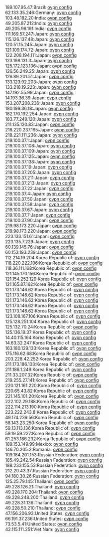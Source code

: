 189.107.95.47:Brazil: [ovpn config](vpn/189_107_95_47.ovpn)  
62.133.35.246:Germany: [ovpn config](vpn/62_133_35_246.ovpn)  
103.48.182.20:India: [ovpn config](vpn/103_48_182_20.ovpn)  
49.205.87.212:India: [ovpn config](vpn/49_205_87_212.ovpn)  
49.205.96.191:India: [ovpn config](vpn/49_205_96_191.ovpn)  
111.169.57.247:Japan: [ovpn config](vpn/111_169_57_247.ovpn)  
115.126.137.48:Japan: [ovpn config](vpn/115_126_137_48.ovpn)  
120.51.15.245:Japan: [ovpn config](vpn/120_51_15_245.ovpn)  
121.109.174.72:Japan: [ovpn config](vpn/121_109_174_72.ovpn)  
122.208.194.111:Japan: [ovpn config](vpn/122_208_194_111.ovpn)  
123.198.131.3:Japan: [ovpn config](vpn/123_198_131_3.ovpn)  
125.172.123.136:Japan: [ovpn config](vpn/125_172_123_136.ovpn)  
126.56.249.25:Japan: [ovpn config](vpn/126_56_249_25.ovpn)  
126.89.201.51:Japan: [ovpn config](vpn/126_89_201_51.ovpn)  
133.123.92.203:Japan: [ovpn config](vpn/133_123_92_203.ovpn)  
133.218.19.223:Japan: [ovpn config](vpn/133_218_19_223.ovpn)  
147.192.55.99:Japan: [ovpn config](vpn/147_192_55_99.ovpn)  
14.193.36.39:Japan: [ovpn config](vpn/14_193_36_39.ovpn)  
153.207.208.236:Japan: [ovpn config](vpn/153_207_208_236.ovpn)  
180.199.36.18:Japan: [ovpn config](vpn/180_199_36_18.ovpn)  
182.170.192.254:Japan: [ovpn config](vpn/182_170_192_254.ovpn)  
183.77.249.120:Japan: [ovpn config](vpn/183_77_249_120.ovpn)  
211.135.120.83:Japan: [ovpn config](vpn/211_135_120_83.ovpn)  
218.220.237.165:Japan: [ovpn config](vpn/218_220_237_165.ovpn)  
218.221.111.236:Japan: [ovpn config](vpn/218_221_111_236.ovpn)  
219.100.37.1:Japan: [ovpn config](vpn/219_100_37_1.ovpn)  
219.100.37.108:Japan: [ovpn config](vpn/219_100_37_108.ovpn)  
219.100.37.109:Japan: [ovpn config](vpn/219_100_37_109.ovpn)  
219.100.37.125:Japan: [ovpn config](vpn/219_100_37_125.ovpn)  
219.100.37.138:Japan: [ovpn config](vpn/219_100_37_138.ovpn)  
219.100.37.19:Japan: [ovpn config](vpn/219_100_37_19.ovpn)  
219.100.37.205:Japan: [ovpn config](vpn/219_100_37_205.ovpn)  
219.100.37.211:Japan: [ovpn config](vpn/219_100_37_211.ovpn)  
219.100.37.213:Japan: [ovpn config](vpn/219_100_37_213.ovpn)  
219.100.37.22:Japan: [ovpn config](vpn/219_100_37_22.ovpn)  
219.100.37.4:Japan: [ovpn config](vpn/219_100_37_4.ovpn)  
219.100.37.50:Japan: [ovpn config](vpn/219_100_37_50.ovpn)  
219.100.37.58:Japan: [ovpn config](vpn/219_100_37_58.ovpn)  
219.100.37.67:Japan: [ovpn config](vpn/219_100_37_67.ovpn)  
219.100.37.7:Japan: [ovpn config](vpn/219_100_37_7.ovpn)  
219.100.37.90:Japan: [ovpn config](vpn/219_100_37_90.ovpn)  
219.98.173.220:Japan: [ovpn config](vpn/219_98_173_220.ovpn)  
219.98.173.220:Japan: [ovpn config](vpn/219_98_173_220.ovpn)  
223.133.151.61:Japan: [ovpn config](vpn/223_133_151_61.ovpn)  
223.135.7.229:Japan: [ovpn config](vpn/223_135_7_229.ovpn)  
60.139.145.76:Japan: [ovpn config](vpn/60_139_145_76.ovpn)  
60.153.193.239:Japan: [ovpn config](vpn/60_153_193_239.ovpn)  
112.214.19.204:Korea Republic of: [ovpn config](vpn/112_214_19_204.ovpn)  
118.220.222.106:Korea Republic of: [ovpn config](vpn/118_220_222_106.ovpn)  
118.36.111.168:Korea Republic of: [ovpn config](vpn/118_36_111_168.ovpn)  
121.145.170.156:Korea Republic of: [ovpn config](vpn/121_145_170_156.ovpn)  
121.154.252.129:Korea Republic of: [ovpn config](vpn/121_154_252_129.ovpn)  
121.165.87.162:Korea Republic of: [ovpn config](vpn/121_165_87_162.ovpn)  
121.173.146.62:Korea Republic of: [ovpn config](vpn/121_173_146_62.ovpn)  
121.173.146.62:Korea Republic of: [ovpn config](vpn/121_173_146_62.ovpn)  
121.173.146.62:Korea Republic of: [ovpn config](vpn/121_173_146_62.ovpn)  
121.173.146.62:Korea Republic of: [ovpn config](vpn/121_173_146_62.ovpn)  
121.173.146.62:Korea Republic of: [ovpn config](vpn/121_173_146_62.ovpn)  
123.108.167.106:Korea Republic of: [ovpn config](vpn/123_108_167_106.ovpn)  
125.128.251.104:Korea Republic of: [ovpn config](vpn/125_128_251_104.ovpn)  
125.132.70.24:Korea Republic of: [ovpn config](vpn/125_132_70_24.ovpn)  
125.136.19.37:Korea Republic of: [ovpn config](vpn/125_136_19_37.ovpn)  
14.40.115.164:Korea Republic of: [ovpn config](vpn/14_40_115_164.ovpn)  
14.63.32.247:Korea Republic of: [ovpn config](vpn/14_63_32_247.ovpn)  
163.180.129.133:Korea Republic of: [ovpn config](vpn/163_180_129_133.ovpn)  
175.116.62.68:Korea Republic of: [ovpn config](vpn/175_116_62_68.ovpn)  
203.228.42.252:Korea Republic of: [ovpn config](vpn/203_228_42_252.ovpn)  
211.173.186.103:Korea Republic of: [ovpn config](vpn/211_173_186_103.ovpn)  
211.186.1.249:Korea Republic of: [ovpn config](vpn/211_186_1_249.ovpn)  
211.33.207.32:Korea Republic of: [ovpn config](vpn/211_33_207_32.ovpn)  
219.255.27.141:Korea Republic of: [ovpn config](vpn/219_255_27_141.ovpn)  
220.121.161.220:Korea Republic of: [ovpn config](vpn/220_121_161_220.ovpn)  
220.65.43.82:Korea Republic of: [ovpn config](vpn/220_65_43_82.ovpn)  
221.145.101.20:Korea Republic of: [ovpn config](vpn/221_145_101_20.ovpn)  
222.102.29.188:Korea Republic of: [ovpn config](vpn/222_102_29_188.ovpn)  
222.114.213.190:Korea Republic of: [ovpn config](vpn/222_114_213_190.ovpn)  
223.222.243.8:Korea Republic of: [ovpn config](vpn/223_222_243_8.ovpn)  
49.174.239.56:Korea Republic of: [ovpn config](vpn/49_174_239_56.ovpn)  
58.143.23.250:Korea Republic of: [ovpn config](vpn/58_143_23_250.ovpn)  
59.13.113.136:Korea Republic of: [ovpn config](vpn/59_13_113_136.ovpn)  
59.19.59.227:Korea Republic of: [ovpn config](vpn/59_19_59_227.ovpn)  
61.253.186.232:Korea Republic of: [ovpn config](vpn/61_253_186_232.ovpn)  
189.153.149.99:Mexico: [ovpn config](vpn/189_153_149_99.ovpn)  
146.70.205.2:Romania: [ovpn config](vpn/146_70_205_2.ovpn)  
109.184.201.153:Russian Federation: [ovpn config](vpn/109_184_201_153.ovpn)  
185.49.242.54:Russian Federation: [ovpn config](vpn/185_49_242_54.ovpn)  
188.233.155.53:Russian Federation: [ovpn config](vpn/188_233_155_53.ovpn)  
212.20.43.37:Russian Federation: [ovpn config](vpn/212_20_43_37.ovpn)  
94.180.30.26:Russian Federation: [ovpn config](vpn/94_180_30_26.ovpn)  
125.25.79.145:Thailand: [ovpn config](vpn/125_25_79_145.ovpn)  
49.228.126.21:Thailand: [ovpn config](vpn/49_228_126_21.ovpn)  
49.228.170.204:Thailand: [ovpn config](vpn/49_228_170_204.ovpn)  
49.228.248.200:Thailand: [ovpn config](vpn/49_228_248_200.ovpn)  
49.228.31.136:Thailand: [ovpn config](vpn/49_228_31_136.ovpn)  
49.228.50.210:Thailand: [ovpn config](vpn/49_228_50_210.ovpn)  
47.156.206.93:United States: [ovpn config](vpn/47_156_206_93.ovpn)  
66.191.37.236:United States: [ovpn config](vpn/66_191_37_236.ovpn)  
73.53.5.41:United States: [ovpn config](vpn/73_53_5_41.ovpn)  
42.115.111.251:Viet Nam: [ovpn config](vpn/42_115_111_251.ovpn)  
